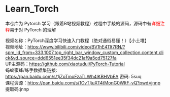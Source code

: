 # Learn_Torch
本仓库为 Pytorch 学习（跟着B站视频教程）过程中手敲的源码，源码中有<font color = red>详细注释</font>易于对 PyTorch 的理解  

视频名称：PyTorch深度学习快速入门教程（绝对通俗易懂！）【小土堆】  
视频地址：https://www.bilibili.com/video/BV1hE411t7RN/?spm_id_from=333.1007.top_right_bar_window_custom_collection.content.click&vd_source=ddd6551ee35f34dc21af9a5cd75127fa  
UP主源码：https://github.com/xiaotudui/PyTorch-Tutorial  
蚂蚁蜜蜂/练手数据集链接: https://pan.baidu.com/s/1jZoTmoFzaTLWh4lKBHVbEA 密码: 5suq  
课程资源：https://pan.baidu.com/s/1CvTIjuXT4tMonG0WltF-vQ?pwd=jnnp 提取码:jnnp